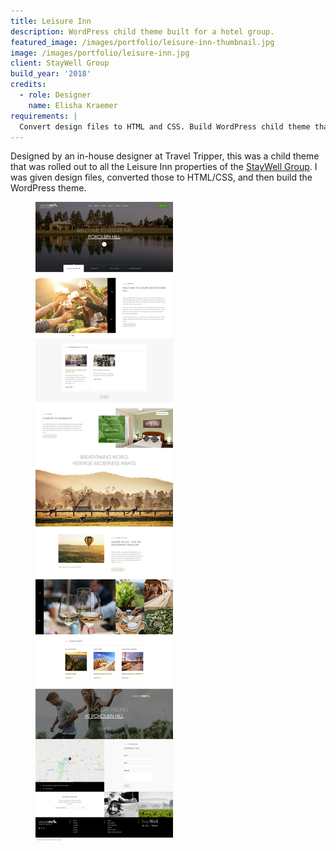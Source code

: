 ```yaml
---
title: Leisure Inn
description: WordPress child theme built for a hotel group.
featured_image: /images/portfolio/leisure-inn-thumbnail.jpg
image: /images/portfolio/leisure-inn.jpg
client: StayWell Group
build_year: '2018'
credits:
  - role: Designer
    name: Elisha Kraemer
requirements: |
  Convert design files to HTML and CSS. Build WordPress child theme that can be used for all StayWell's Leisure Inn properties. Integrate Travel Tripper's RezTrip booking widget to display room avalibility and price. Integrate [GitHub Updater plugin](https://github.com/afragen/github-updater){:rel='nofollow'} to roll-out changes to all child themes.
---
```


Designed by an in-house designer at Travel Tripper, this was a child theme that was rolled out to all the Leisure Inn properties of the [StayWell Group](https://www.staywellgroup.com/leisure-inn-hotels/). I was given design files, converted those to HTML/CSS, and then build the WordPress theme.

<figure>
  <a href="/images/portfolio/leisure-inn.jpg"><img src="/images/portfolio/leisure-inn.jpg" alt="Homepage design for the leisure inn hotel group"></a>
</figure>
